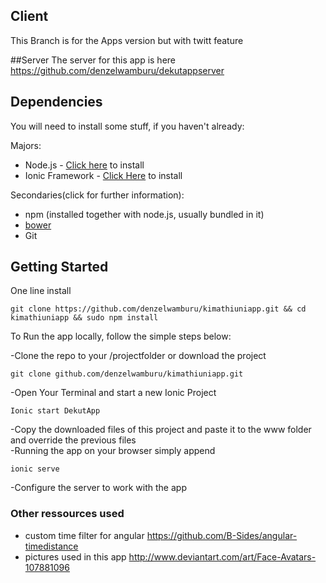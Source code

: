 ## Client

This Branch is for the Apps version but with twitt feature

##Server
The server for this app is here https://github.com/denzelwamburu/dekutappserver

## Dependencies
You will need to install some stuff, if you haven't already:

Majors:

* Node.js - [Click here](http://nodejs.org) to install
* Ionic Framework - [Click Here](http://ionicframework.com) to install

Secondaries(click for further information):

* npm (installed together with node.js, usually bundled in it)
* [bower](http://bower.io)
* Git 

## Getting Started
One line install
```
git clone https://github.com/denzelwamburu/kimathiuniapp.git && cd kimathiuniapp && sudo npm install 
```

To Run the app locally, follow the simple steps below:

-Clone the repo to your /projectfolder or download the project
```
git clone github.com/denzelwamburu/kimathiuniapp.git 
```
-Open Your Terminal and start a new Ionic Project

```
Ionic start DekutApp
```
-Copy the downloaded files of this project and paste it to the www folder and override the previous files
<br/>
-Running the app on your browser simply append
```
ionic serve
```

-Configure the server to work with the app



### Other ressources used
- custom time filter for angular https://github.com/B-Sides/angular-timedistance
- pictures used in this app http://www.deviantart.com/art/Face-Avatars-107881096
